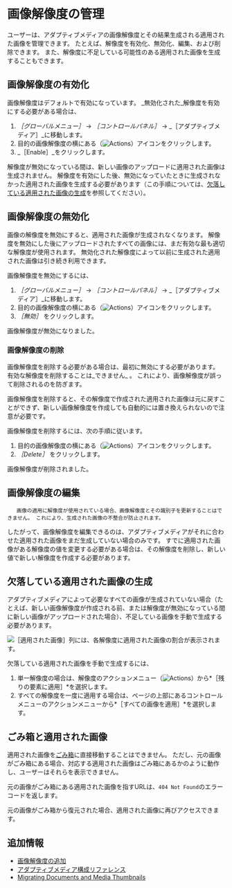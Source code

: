 # 画像解像度の管理

ユーザーは、アダプティブメディアの画像解像度とその結果生成される適用された画像を管理できます。 たとえば、解像度を有効化、無効化、編集、および削除できます。 また、解像度に不足している可能性のある適用された画像を生成することもできます。

## 画像解像度の有効化

画像解像度はデフォルトで有効になっています。 _無効化された_解像度を有効にする必要がある場合は、

1. _［グローバルメニュー］_ &rarr; _［コントロールパネル］_ &rarr; _［アダプティブメディア］_に移動します。
1. 目的の画像解像度の横にある（![Actions](../../../../images/icon-actions.png)）アイコンをクリックします。
1. _［Enable］_をクリックします。

解像度が無効になっている間は、新しい画像のアップロードに適用された画像は生成されません。 解像度を有効にした後、無効になっていたときに生成されなかった適用された画像を生成する必要があります（この手順については、[欠落している適用された画像の生成](#generating-missing-adapted-images)を参照してください）。

## 画像解像度の無効化

画像の解像度を無効にすると、適用された画像が生成されなくなります。 解像度を無効にした後にアップロードされたすべての画像には、まだ有効な最も適切な解像度が使用されます。 無効化された解像度によって以前に生成された適用された画像は引き続き利用できます。

画像解像度を無効にするには、

1. _［グローバルメニュー］_ &rarr; _［コントロールパネル］_ &rarr; _［アダプティブメディア］_に移動します。
1. 目的の画像解像度の横にある（![Actions](../../../../images/icon-actions.png)）アイコンをクリックします。
1. _［無効］_ をクリックします。

画像解像度が無効になりました。

### 画像解像度の削除

画像解像度を削除する必要がある場合は、最初に無効にする必要があります。 有効な解像度を削除することは_できません_ 。 これにより、画像解像度が誤って削除されるのを防ぎます。

画像解像度を削除すると、その解像度で作成された適用された画像は元に戻すことができず、新しい画像解像度を作成しても自動的には置き換えられないので注意が必要です。

画像解像度を削除するには、次の手順に従います。

1. 目的の画像解像度の横にある（![Actions](../../../../images/icon-actions.png)）アイコンをクリックします。
1. _［Delete］_ をクリックします。

画像解像度が削除されました。

## 画像解像度の編集

```tip::
   画像の適用に解像度が使用されている場合、画像解像度とその識別子を更新することはできません。 これにより、生成された画像の不整合が防止されます。
```

したがって、画像解像度を編集できるのは、アダプティブメディアがそれに合わせた適用された画像をまだ生成していない場合のみです。 すでに適用された画像がある解像度の値を変更する必要がある場合は、その解像度を削除し、新しい値で新しい解像度を作成する必要があります。

## 欠落している適用された画像の生成

アダプティブメディアによって必要なすべての画像が生成されていない場合（たとえば、新しい画像解像度が作成される前、または解像度が無効になっている間に新しい画像がアップロードされた場合）、不足している画像を手動で生成する必要があります。

![［適用された画像］列には、各解像度に適用された画像の割合が表示されます。](./managing-image-resolutions/images/01.png)

欠落している適用された画像を手動で生成するには、

1. 単一解像度の場合は、解像度のアクションメニュー（![Actions](../../../../images/icon-actions.png)）から*［残りの要素に適用］*を選択します。
1. すべての解像度を一度に適用する場合は、ページの上部にあるコントロールメニューのアクションメニューから*［すべての画像を適用］*を選択します。

## ごみ箱と適用された画像

適用された画像を[ごみ箱](../../../recycle-bin/recycle-bin-overview.md)に直接移動することはできません。 ただし、元の画像がごみ箱にある場合、対応する適用された画像はごみ箱にあるかのように動作し、ユーザーはそれらを表示できません。

元の画像がごみ箱にある適用された画像を指すURLは、`404 Not Found`のエラーコードを返します。

元の画像がごみ箱から復元された場合、適用された画像に再びアクセスできます。

## 追加情報

* [画像解像度の追加](./adding-image-resolutions.md)
* [アダプティブメディア構成リファレンス](./adaptive-media-configuration-reference.md)
* [Migrating Documents and Media Thumbnails](./migrating-documents-and-media-thumbnails.md)
